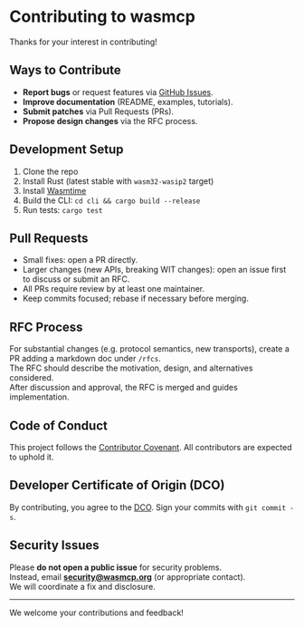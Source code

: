 # Contributing to wasmcp

Thanks for your interest in contributing!

## Ways to Contribute
- **Report bugs** or request features via [GitHub Issues](../../issues).  
- **Improve documentation** (README, examples, tutorials).  
- **Submit patches** via Pull Requests (PRs).  
- **Propose design changes** via the RFC process.

## Development Setup
1. Clone the repo
2. Install Rust (latest stable with `wasm32-wasip2` target)
3. Install [Wasmtime](https://wasmtime.dev/)
4. Build the CLI: `cd cli && cargo build --release`
5. Run tests: `cargo test`

## Pull Requests
- Small fixes: open a PR directly.  
- Larger changes (new APIs, breaking WIT changes): open an issue first to discuss
  or submit an RFC.  
- All PRs require review by at least one maintainer.  
- Keep commits focused; rebase if necessary before merging.

## RFC Process
For substantial changes (e.g. protocol semantics, new transports), create a PR
adding a markdown doc under `/rfcs`.  
The RFC should describe the motivation, design, and alternatives considered.  
After discussion and approval, the RFC is merged and guides implementation.

## Code of Conduct
This project follows the [Contributor Covenant](https://www.contributor-covenant.org/).
All contributors are expected to uphold it.

## Developer Certificate of Origin (DCO)
By contributing, you agree to the [DCO](https://developercertificate.org/).
Sign your commits with `git commit -s`.

## Security Issues
Please **do not open a public issue** for security problems.  
Instead, email **security@wasmcp.org** (or appropriate contact).  
We will coordinate a fix and disclosure.

---

We welcome your contributions and feedback!
